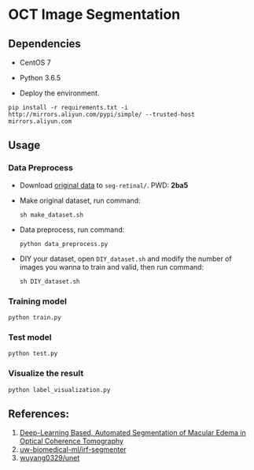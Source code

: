 # OCT Image Segmentation

## Dependencies

- CentOS 7

- Python 3.6.5

- Deploy the environment.

```shell
pip install -r requirements.txt -i http://mirrors.aliyun.com/pypi/simple/ --trusted-host mirrors.aliyun.com
```

## Usage

### Data Preprocess

- Download [original data](https://pan.baidu.com/s/1vRBgHBudaplr4RNyVieaJw) to `seg-retinal/`. PWD: **2ba5**

- Make original dataset, run command:

  `sh make_dataset.sh`
  
- Data preprocess, run command:

  `python data_preprocess.py`
  
- DIY your dataset, open `DIY_dataset.sh` and modify the number of images you wanna to train and valid, then run command:

  `sh DIY_dataset.sh`

### Training model

```shell
python train.py
```

### Test model

```shell
python test.py
```

### Visualize the result

```shell
python label_visualization.py
```

## References:
 
1. [Deep-Learning Based, Automated Segmentation of Macular Edema in Optical Coherence Tomography](https://www.biorxiv.org/content/biorxiv/early/2017/05/09/135640.full.pdf)  
2. [uw-biomedical-ml/irf-segmenter](https://github.com/uw-biomedical-ml/irf-segmenter)  
3. [wuyang0329/unet](https://github.com/wuyang0329/unet)